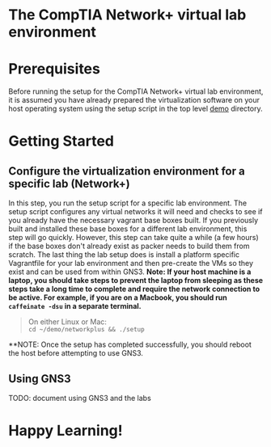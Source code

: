 # The CompTIA Network+ virtual lab environment

# Prerequisites
Before running the setup for the CompTIA Network+ virtual lab environment, it is assumed you have already prepared the virtualization software on your host operating system using the setup script in the top level [demo](https://github.com/dmbrownlee/demo) directory.

# Getting Started
## Configure the virtualization environment for a specific lab (Network+)
In this step, you run the setup script for a specific lab environment. The setup script configures any virtual networks it will need and checks to see if you already have the necessary vagrant base boxes built. If you previously built and installed these base boxes for a different lab environment, this step will go quickly.  However, this step can take quite a while (a few hours) if the base boxes don't already exist as packer needs to build them from scratch. The last thing the lab setup does is install a platform specific Vagrantfile for your lab environment and then pre-create the VMs so they exist and can be used from within GNS3. **Note: If your host machine is a laptop, you should take steps to prevent the laptop from sleeping as these steps take a long time to complete and require the network connection to be active.  For example, if you are on a Macbook, you should run ```caffeinate -dsu``` in a separate terminal.**

> On either Linux or Mac:  
> ```cd ~/demo/networkplus && ./setup```  

**NOTE: Once the setup has completed successfully, you should reboot the host before attempting to use GNS3.

## Using GNS3
TODO: document using GNS3 and the labs

# Happy Learning!

